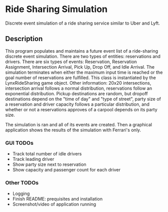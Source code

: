 # Ride Sharing Simulation

Discrete event simulation of a ride sharing service similar to Uber and Lyft.

## Description

This program populates and maintains a future event list of a ride-sharing 
discrete event simulation. There are two types of entities: reservations and 
drivers. There are six types of events: Reservation, Reservation Assignment, 
Intersection Arrival, Pick Up, Drop Off, and Idle Arrival. The simulation 
terminates when either the maximum input time is reached or the goal number 
of reservations are fulfilled. This class is instantiated by the LynxRideSharing 
game object. Other information: 20x20 intersections, intersection arrival
follows a normal distribution, reservations follow an exponential distribution.
Pickup destinations are random, but dropoff destinations depend on the "time 
of day" and "type of street", party size of a reservation and driver capacity
follows a particular distribution, and whether or not a reservations approves
of a carpool depends on its party size.

The simulation is ran and all of its events are created. Then a graphical
application shows the results of the simulation with Ferrari's only.

### GUI TODOs
* Track total number of idle drivers
* Track leading driver
* Show party size next to reservation
* Show capacity and passenger count for each driver

### Other TODOs
* Logging
* Finish README: prequisites and installation
* Screenshot/video of application running